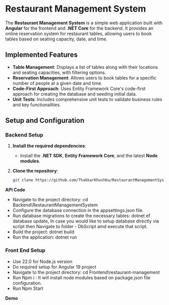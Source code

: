 # **Restaurant Management System**

The **Restaurant Management System** is a simple web application built with **Angular** for the frontend and **.NET Core** for the backend. It provides an online reservation system for restaurant tables, allowing users to book tables based on seating capacity, date, and time.

## **Implemented Features**

- **Table Management**: Displays a list of tables along with their locations and seating capacities, with filtering options.
- **Reservation Management**: Allows users to book tables for a specific number of people at a given date and time.
- **Code-First Approach**: Uses Entity Framework Core's code-first approach for creating the database and seeding initial data.
- **Unit Tests**: Includes comprehensive unit tests to validate business rules and key functionalities.

## **Setup and Configuration**
### Backend Setup

1. **Install the required dependencies**:
   - Install the **.NET SDK**, **Entity Framework Core**, and the latest **Node modules**.

2. **Clone the repository**:
   ```bash
   git clone https://github.com/ThakkarKhushbu/RestaurantManagementSystem.git
 **API Code**
- Navigate to the project directory: cd Backend\RestaurantManagementSystem
- Configure the database connection in the appsettings.json file.
- Run database migrations to create the necessary tables: dotnet ef database update, In case you would like to setup database directly via script then Navigate to folder - DbScript amd execute that script.
- Build the project: dotnet build
- Run the application: dotnet run
### Front End Setup
- Use 22.0 for Node.js version
- Do required setup for Angular 19 project 
- Navigate to the project directory: cd Frontend\restaurant-management
- Run Npm i : It will install node modules based on package.json file configuration.
- Run Npm Start

**Demo**

